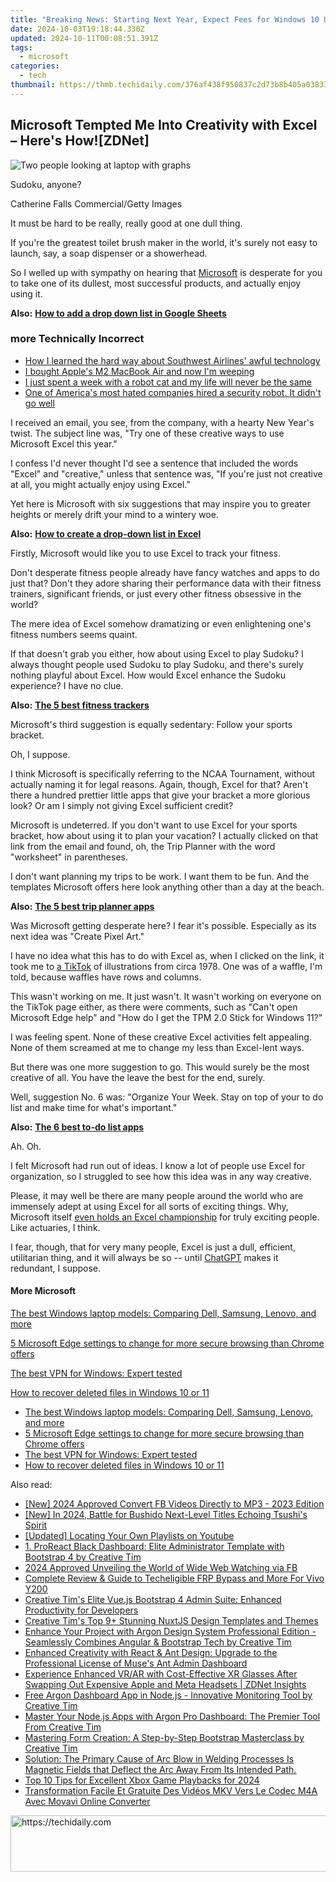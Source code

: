 ```yaml
---
title: "Breaking News: Starting Next Year, Expect Fees for Windows 10 Updates From Microsoft – Get the Price Details at ZDNET"
date: 2024-10-03T19:18:44.330Z
updated: 2024-10-11T00:08:51.391Z
tags:
  - microsoft
categories:
  - tech
thumbnail: https://thmb.techidaily.com/376af438f950837c2d73b8b405a038336106e727f3f7dd084f47eac7cc102245.jpg
---
```


## Microsoft Tempted Me Into Creativity with Excel – Here's How![ZDNet]

![Two people looking at laptop with graphs](https://www.zdnet.com/a/img/resize/eafd1a387bb7e6b0265f3284c302e0f46ce07339/2023/02/03/af3b58e0-11c8-4c69-a84b-e91c7dc510eb/gettyimages-1441723112.jpg?auto=webp&width=1280)

Sudoku, anyone?

Catherine Falls Commercial/Getty Images

It must be hard to be really, really good at one dull thing.

If you're the greatest toilet brush maker in the world, it's surely not easy to launch, say, a soap dispenser or a showerhead.

So I welled up with sympathy on hearing that [Microsoft](https://www.zdnet.com/home-and-office/work-life/microsoft-teams-premium-is-getting-a-gpt-boost-via-openai/) is desperate for you to take one of its dullest, most successful products, and actually enjoy using it.

**Also:** [**How to add a drop down list in Google Sheets**](https://www.zdnet.com/home-and-office/work-life/how-to-add-a-drop-down-list-in-google-sheets/)

### more Technically Incorrect

* [How I learned the hard way about Southwest Airlines' awful technology](https://www.zdnet.com/article/how-i-learned-the-hard-way-about-southwest-airlines-awful-technology/)
* [I bought Apple's M2 MacBook Air and now I'm weeping](https://www.zdnet.com/article/i-bought-apples-m2-macbook-air-and-now-im-weeping/)
* [I just spent a week with a robot cat and my life will never be the same](https://www.zdnet.com/article/i-just-spent-a-week-with-a-robot-cat-and-my-life-will-never-be-the-same/)
* [One of America's most hated companies hired a security robot. It didn't go well](https://www.zdnet.com/article/one-of-americas-most-hated-companies-hired-a-security-robot-it-didnt-go-well/)

I received an email, you see, from the company, with a hearty New Year's twist. The subject line was, "Try one of these creative ways to use Microsoft Excel this year." 

I confess I'd never thought I'd see a sentence that included the words "Excel" and "creative," unless that sentence was, "If you're just not creative at all, you might actually enjoy using Excel." 

Yet here is Microsoft with six suggestions that may inspire you to greater heights or merely drift your mind to a wintery woe.

**Also:** [**How to create a drop-down list in Excel**](https://www.zdnet.com/home-and-office/work-life/how-to-create-a-drop-down-list-in-excel/)

Firstly, Microsoft would like you to use Excel to track your fitness. 

Don't desperate fitness people already have fancy watches and apps to do just that? Don't they adore sharing their performance data with their fitness trainers, significant friends, or just every other fitness obsessive in the world? 

The mere idea of Excel somehow dramatizing or even enlightening one's fitness numbers seems quaint.

If that doesn't grab you either, how about using Excel to play Sudoku? I always thought people used Sudoku to play Sudoku, and there's surely nothing playful about Excel. How would Excel enhance the Sudoku experience? I have no clue.

**Also:** [**The 5 best fitness trackers**](https://www.zdnet.com/article/best-fitness-tracker/) 

Microsoft's third suggestion is equally sedentary: Follow your sports bracket.

Oh, I suppose. 

I think Microsoft is specifically referring to the NCAA Tournament, without actually naming it for legal reasons. Again, though, Excel for that? Aren't there a hundred prettier little apps that give your bracket a more glorious look? Or am I simply not giving Excel sufficient credit?

Microsoft is undeterred. If you don't want to use Excel for your sports bracket, how about using it to plan your vacation? I actually clicked on that link from the email and found, oh, the Trip Planner with the word "worksheet" in parentheses. 

I don't want planning my trips to be work. I want them to be fun. And the templates Microsoft offers here look anything other than a day at the beach.

**Also:** [**The 5 best trip planner apps**](https://www.zdnet.com/article/best-trip-planner-app/)

Was Microsoft getting desperate here? I fear it's possible. Especially as its next idea was "Create Pixel Art." 

I have no idea what this has to do with Excel as, when I clicked on the link, it took me to [a TikTok](https://www.tiktok.com/@microsoft365/video/7017812421733633285?ocid=cmm50bixyyq) of illustrations from circa 1978\. One was of a waffle, I'm told, because waffles have rows and columns. 

This wasn't working on me. It just wasn't. It wasn't working on everyone on the TikTok page either, as there were comments, such as "Can't open Microsoft Edge help" and "How do I get the TPM 2.0 Stick for Windows 11?"

I was feeling spent. None of these creative Excel activities felt appealing. None of them screamed at me to change my less than Excel-lent ways.

But there was one more suggestion to go. This would surely be the most creative of all. You have the leave the best for the end, surely.

Well, suggestion No. 6 was: "Organize Your Week. Stay on top of your to do list and make time for what's important."

**Also:** [**The 6 best to-do list apps**](https://www.zdnet.com/home-and-office/work-life/best-to-do-list-app/)

Ah. Oh.

I felt Microsoft had run out of ideas. I know a lot of people use Excel for organization, so I struggled to see how this idea was in any way creative.

Please, it may well be there are many people around the world who are immensely adept at using Excel for all sorts of exciting things. Why, Microsoft itself [even holds an Excel championship](https://www.zdnet.com/article/i-just-watched-microsoft-try-to-make-excel-exciting-recovery-wont-be-easy/) for truly exciting people. Like actuaries, I think.

I fear, though, that for very many people, Excel is just a dull, efficient, utilitarian thing, and it will always be so -- until [ChatGPT](https://www.zdnet.com/article/chatgpts-next-big-challenge-helping-microsoft-to-challenge-google-search/) makes it redundant, I suppose.

#### More Microsoft

[The best Windows laptop models: Comparing Dell, Samsung, Lenovo, and more](https://www.zdnet.com/article/best-windows-laptop/ "The best Windows laptop models: Comparing Dell, Samsung, Lenovo, and more")

[5 Microsoft Edge settings to change for more secure browsing than Chrome offers](https://www.zdnet.com/article/5-microsoft-edge-settings-to-change-for-more-secure-browsing-than-chrome-offers/ "5 Microsoft Edge settings to change for more secure browsing than Chrome offers")

[The best VPN for Windows: Expert tested](https://www.zdnet.com/article/best-vpn-for-windows-pc/ "The best VPN for Windows: Expert tested")

[How to recover deleted files in Windows 10 or 11](https://www.zdnet.com/article/how-to-recover-deleted-files-in-windows-10-or-11/ "How to recover deleted files in Windows 10 or 11")

* [The best Windows laptop models: Comparing Dell, Samsung, Lenovo, and more](https://www.zdnet.com/article/best-windows-laptop/ "The best Windows laptop models: Comparing Dell, Samsung, Lenovo, and more")
* [5 Microsoft Edge settings to change for more secure browsing than Chrome offers](https://www.zdnet.com/article/5-microsoft-edge-settings-to-change-for-more-secure-browsing-than-chrome-offers/ "5 Microsoft Edge settings to change for more secure browsing than Chrome offers")
* [The best VPN for Windows: Expert tested](https://www.zdnet.com/article/best-vpn-for-windows-pc/ "The best VPN for Windows: Expert tested")
* [How to recover deleted files in Windows 10 or 11](https://www.zdnet.com/article/how-to-recover-deleted-files-in-windows-10-or-11/ "How to recover deleted files in Windows 10 or 11")

<ins class="adsbygoogle"
     style="display:block"
     data-ad-format="autorelaxed"
     data-ad-client="ca-pub-7571918770474297"
     data-ad-slot="1223367746"></ins>

<ins class="adsbygoogle"
     style="display:block"
     data-ad-client="ca-pub-7571918770474297"
     data-ad-slot="8358498916"
     data-ad-format="auto"
     data-full-width-responsive="true"></ins>

<span class="atpl-alsoreadstyle">Also read:</span>
<div><ul>
<li><a href="https://facebook-video-content.techidaily.com/new-2024-approved-convert-fb-videos-directly-to-mp3-2023-edition/"><u>[New] 2024 Approved Convert FB Videos Directly to MP3 - 2023 Edition</u></a></li>
<li><a href="https://desktop-recording.techidaily.com/new-in-2024-battle-for-bushido-next-level-titles-echoing-tsushis-spirit/"><u>[New] In 2024, Battle for Bushido Next-Level Titles Echoing Tsushi's Spirit</u></a></li>
<li><a href="https://facebook-video-share.techidaily.com/updated-locating-your-own-playlists-on-youtube/"><u>[Updated] Locating Your Own Playlists on Youtube</u></a></li>
<li><a href="https://win-manuals.techidaily.com/1-proreact-black-dashboard-elite-administrator-template-with-bootstrap-4-by-creative-tim/"><u>1. ProReact Black Dashboard: Elite Administrator Template with Bootstrap 4 by Creative Tim</u></a></li>
<li><a href="https://facebook-video-content.techidaily.com/2024-approved-unveiling-the-world-of-wide-web-watching-via-fb/"><u>2024 Approved Unveiling the World of Wide Web Watching via FB</u></a></li>
<li><a href="https://android-unlock.techidaily.com/complete-review-and-guide-to-techeligible-frp-bypass-and-more-for-vivo-y200-by-drfone-android/"><u>Complete Review & Guide to Techeligible FRP Bypass and More For Vivo Y200</u></a></li>
<li><a href="https://win-manuals.techidaily.com/creative-tims-elite-vuejs-bootstrap-4-admin-suite-enhanced-productivity-for-developers/"><u>Creative Tim's Elite Vue.js Bootstrap 4 Admin Suite: Enhanced Productivity for Developers</u></a></li>
<li><a href="https://win-manuals.techidaily.com/creative-tims-top-9plus-stunning-nuxtjs-design-templates-and-themes/"><u>Creative Tim's Top 9+ Stunning NuxtJS Design Templates and Themes</u></a></li>
<li><a href="https://win-manuals.techidaily.com/enhance-your-project-with-argon-design-system-professional-edition-seamlessly-combines-angular-and-bootstrap-tech-by-creative-tim/"><u>Enhance Your Project with Argon Design System Professional Edition - Seamlessly Combines Angular & Bootstrap Tech by Creative Tim</u></a></li>
<li><a href="https://win-manuals.techidaily.com/enhanced-creativity-with-react-and-ant-design-upgrade-to-the-professional-license-of-muses-ant-admin-dashboard/"><u>Enhanced Creativity with React & Ant Design: Upgrade to the Professional License of Muse's Ant Admin Dashboard</u></a></li>
<li><a href="https://tech-recovery.techidaily.com/experience-enhanced-vrar-with-cost-effective-xr-glasses-after-swapping-out-expensive-apple-and-meta-headsets-zdnet-insights/"><u>Experience Enhanced VR/AR with Cost-Effective XR Glasses After Swapping Out Expensive Apple and Meta Headsets | ZDNet Insights</u></a></li>
<li><a href="https://win-manuals.techidaily.com/free-argon-dashboard-app-in-nodejs-innovative-monitoring-tool-by-creative-tim/"><u>Free Argon Dashboard App in Node.js - Innovative Monitoring Tool by Creative Tim</u></a></li>
<li><a href="https://win-manuals.techidaily.com/master-your-nodejs-apps-with-argon-pro-dashboard-the-premier-tool-from-creative-tim/"><u>Master Your Node.js Apps with Argon Pro Dashboard: The Premier Tool From Creative Tim</u></a></li>
<li><a href="https://win-manuals.techidaily.com/mastering-form-creation-a-step-by-step-bootstrap-masterclass-by-creative-tim/"><u>Mastering Form Creation: A Step-by-Step Bootstrap Masterclass by Creative Tim</u></a></li>
<li><a href="https://win-amazing.techidaily.com/1722966341386-solution-the-primary-cause-of-arc-blow-in-welding-processes-is-magnetic-fields-that-deflect-the-arc-away-from-its-intended-path/"><u>Solution: The Primary Cause of Arc Blow in Welding Processes Is Magnetic Fields that Deflect the Arc Away From Its Intended Path.</u></a></li>
<li><a href="https://on-screen-recording.techidaily.com/top-10-tips-for-excellent-xbox-game-playbacks-for-2024/"><u>Top 10 Tips for Excellent Xbox Game Playbacks for 2024</u></a></li>
<li><a href="https://win-webmaster.techidaily.com/transformation-facile-et-gratuite-des-videos-mkv-vers-le-codec-m4a-avec-movavi-online-converter/"><u>Transformation Facile Et Gratuite Des Vidéos MKV Vers Le Codec M4A Avec Movavi Online Converter</u></a></li>
</ul></div>

<!-- affiliate ads begin -->
<a href="https://aligracehair.sjv.io/c/5597632/1972684/19272" target="_top" id="1972684">
  <img src="//a.impactradius-go.com/display-ad/19272-1972684" border="0" alt="https://techidaily.com" width="728" height="90"/>
</a>
<img height="0" width="0" src="https://aligracehair.sjv.io/i/5597632/1972684/19272" style="position:absolute;visibility:hidden;" border="0" />
<!-- affiliate ads end -->

